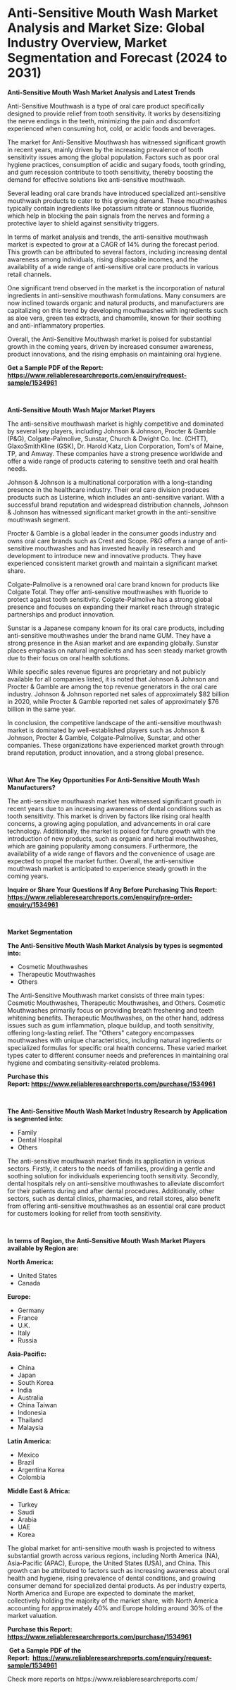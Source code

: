 <p><h1>Anti-Sensitive Mouth Wash Market Analysis and Market Size: Global Industry Overview, Market Segmentation and Forecast (2024 to 2031)</h1></p><p><strong>Anti-Sensitive Mouth Wash Market Analysis and Latest Trends</strong></p>
<p><p>Anti-Sensitive Mouthwash is a type of oral care product specifically designed to provide relief from tooth sensitivity. It works by desensitizing the nerve endings in the teeth, minimizing the pain and discomfort experienced when consuming hot, cold, or acidic foods and beverages.</p><p>The market for Anti-Sensitive Mouthwash has witnessed significant growth in recent years, mainly driven by the increasing prevalence of tooth sensitivity issues among the global population. Factors such as poor oral hygiene practices, consumption of acidic and sugary foods, tooth grinding, and gum recession contribute to tooth sensitivity, thereby boosting the demand for effective solutions like anti-sensitive mouthwash.</p><p>Several leading oral care brands have introduced specialized anti-sensitive mouthwash products to cater to this growing demand. These mouthwashes typically contain ingredients like potassium nitrate or stannous fluoride, which help in blocking the pain signals from the nerves and forming a protective layer to shield against sensitivity triggers.</p><p>In terms of market analysis and trends, the anti-sensitive mouthwash market is expected to grow at a CAGR of 14% during the forecast period. This growth can be attributed to several factors, including increasing dental awareness among individuals, rising disposable incomes, and the availability of a wide range of anti-sensitive oral care products in various retail channels.</p><p>One significant trend observed in the market is the incorporation of natural ingredients in anti-sensitive mouthwash formulations. Many consumers are now inclined towards organic and natural products, and manufacturers are capitalizing on this trend by developing mouthwashes with ingredients such as aloe vera, green tea extracts, and chamomile, known for their soothing and anti-inflammatory properties.</p><p>Overall, the Anti-Sensitive Mouthwash market is poised for substantial growth in the coming years, driven by increased consumer awareness, product innovations, and the rising emphasis on maintaining oral hygiene.</p></p>
<p><strong>Get a Sample PDF of the Report:&nbsp; <a href="https://www.reliableresearchreports.com/enquiry/request-sample/1534961">https://www.reliableresearchreports.com/enquiry/request-sample/1534961</a></strong></p>
<p>&nbsp;</p>
<p><strong>Anti-Sensitive Mouth Wash Major Market Players</strong></p>
<p><p>The anti-sensitive mouthwash market is highly competitive and dominated by several key players, including Johnson & Johnson, Procter & Gamble (P&G), Colgate-Palmolive, Sunstar, Church & Dwight Co. Inc. (CHTT), GlaxoSmithKline (GSK), Dr. Harold Katz, Lion Corporation, Tom's of Maine, TP, and Amway. These companies have a strong presence worldwide and offer a wide range of products catering to sensitive teeth and oral health needs.</p><p>Johnson & Johnson is a multinational corporation with a long-standing presence in the healthcare industry. Their oral care division produces products such as Listerine, which includes an anti-sensitive variant. With a successful brand reputation and widespread distribution channels, Johnson & Johnson has witnessed significant market growth in the anti-sensitive mouthwash segment.</p><p>Procter & Gamble is a global leader in the consumer goods industry and owns oral care brands such as Crest and Scope. P&G offers a range of anti-sensitive mouthwashes and has invested heavily in research and development to introduce new and innovative products. They have experienced consistent market growth and maintain a significant market share.</p><p>Colgate-Palmolive is a renowned oral care brand known for products like Colgate Total. They offer anti-sensitive mouthwashes with fluoride to protect against tooth sensitivity. Colgate-Palmolive has a strong global presence and focuses on expanding their market reach through strategic partnerships and product innovation.</p><p>Sunstar is a Japanese company known for its oral care products, including anti-sensitive mouthwashes under the brand name GUM. They have a strong presence in the Asian market and are expanding globally. Sunstar places emphasis on natural ingredients and has seen steady market growth due to their focus on oral health solutions.</p><p>While specific sales revenue figures are proprietary and not publicly available for all companies listed, it is noted that Johnson & Johnson and Procter & Gamble are among the top revenue generators in the oral care industry. Johnson & Johnson reported net sales of approximately $82 billion in 2020, while Procter & Gamble reported net sales of approximately $76 billion in the same year.</p><p>In conclusion, the competitive landscape of the anti-sensitive mouthwash market is dominated by well-established players such as Johnson & Johnson, Procter & Gamble, Colgate-Palmolive, Sunstar, and other companies. These organizations have experienced market growth through brand reputation, product innovation, and a strong global presence.</p></p>
<p>&nbsp;</p>
<p><strong>What Are The Key Opportunities For Anti-Sensitive Mouth Wash Manufacturers?</strong></p>
<p><p>The anti-sensitive mouthwash market has witnessed significant growth in recent years due to an increasing awareness of dental conditions such as tooth sensitivity. This market is driven by factors like rising oral health concerns, a growing aging population, and advancements in oral care technology. Additionally, the market is poised for future growth with the introduction of new products, such as organic and herbal mouthwashes, which are gaining popularity among consumers. Furthermore, the availability of a wide range of flavors and the convenience of usage are expected to propel the market further. Overall, the anti-sensitive mouthwash market is anticipated to experience steady growth in the coming years.</p></p>
<p><strong>Inquire or Share Your Questions If Any Before Purchasing This Report: <a href="https://www.reliableresearchreports.com/enquiry/pre-order-enquiry/1534961">https://www.reliableresearchreports.com/enquiry/pre-order-enquiry/1534961</a></strong></p>
<p>&nbsp;</p>
<p><strong>Market Segmentation</strong></p>
<p><strong>The Anti-Sensitive Mouth Wash Market Analysis by types is segmented into:</strong></p>
<p><ul><li>Cosmetic Mouthwashes</li><li>Therapeutic Mouthwashes</li><li>Others</li></ul></p>
<p><p>The Anti-Sensitive Mouthwash market consists of three main types: Cosmetic Mouthwashes, Therapeutic Mouthwashes, and Others. Cosmetic Mouthwashes primarily focus on providing breath freshening and teeth whitening benefits. Therapeutic Mouthwashes, on the other hand, address issues such as gum inflammation, plaque buildup, and tooth sensitivity, offering long-lasting relief. The "Others" category encompasses mouthwashes with unique characteristics, including natural ingredients or specialized formulas for specific oral health concerns. These varied market types cater to different consumer needs and preferences in maintaining oral hygiene and combating sensitivity-related problems.</p></p>
<p><strong>Purchase this Report:&nbsp;<a href="https://www.reliableresearchreports.com/purchase/1534961">https://www.reliableresearchreports.com/purchase/1534961</a></strong></p>
<p>&nbsp;</p>
<p><strong>The Anti-Sensitive Mouth Wash Market Industry Research by Application is segmented into:</strong></p>
<p><ul><li>Family</li><li>Dental Hospital</li><li>Others</li></ul></p>
<p><p>The anti-sensitive mouthwash market finds its application in various sectors. Firstly, it caters to the needs of families, providing a gentle and soothing solution for individuals experiencing tooth sensitivity. Secondly, dental hospitals rely on anti-sensitive mouthwashes to alleviate discomfort for their patients during and after dental procedures. Additionally, other sectors, such as dental clinics, pharmacies, and retail stores, also benefit from offering anti-sensitive mouthwashes as an essential oral care product for customers looking for relief from tooth sensitivity.</p></p>
<p>&nbsp;</p>
<p><strong>In terms of Region, the Anti-Sensitive Mouth Wash Market Players available by Region are:</strong></p>
<p>
    <p> <strong> North America: </strong>
        <ul>
            <li>United States</li>
            <li>Canada</li>
        </ul>
        </p> 
    <p> <strong> Europe: </strong>
        <ul>
            <li>Germany</li>
            <li>France</li>
            <li>U.K.</li>
            <li>Italy</li>
            <li>Russia</li>
        </ul>
        </p> 
    <p> <strong> Asia-Pacific: </strong>
        <ul>
            <li>China</li>
            <li>Japan</li>
            <li>South Korea</li>
            <li>India</li>
            <li>Australia</li>
            <li>China Taiwan</li>
            <li>Indonesia</li>
            <li>Thailand</li>
            <li>Malaysia</li>
        </ul>
        </p> 
    <p> <strong> Latin America: </strong>
        <ul>
            <li>Mexico</li>
            <li>Brazil</li>
            <li>Argentina Korea</li>
            <li>Colombia</li>
        </ul>
        </p> 
    <p> <strong> Middle East & Africa: </strong>
        <ul>
            <li>Turkey</li>
            <li>Saudi</li>
            <li>Arabia</li>
            <li>UAE</li>
            <li>Korea</li>
        </ul>
    </p>
    </p>
<p><p>The global market for anti-sensitive mouth wash is projected to witness substantial growth across various regions, including North America (NA), Asia-Pacific (APAC), Europe, the United States (USA), and China. This growth can be attributed to factors such as increasing awareness about oral health and hygiene, rising prevalence of dental conditions, and growing consumer demand for specialized dental products. As per industry experts, North America and Europe are expected to dominate the market, collectively holding the majority of the market share, with North America accounting for approximately 40% and Europe holding around 30% of the market valuation.</p></p>
<p><strong>Purchase this Report: <a href="https://www.reliableresearchreports.com/purchase/1534961">https://www.reliableresearchreports.com/purchase/1534961</a></strong></p>
<p>&nbsp;<strong>Get a Sample PDF of the Report:&nbsp;&nbsp;<a href="https://www.reliableresearchreports.com/enquiry/request-sample/1534961">https://www.reliableresearchreports.com/enquiry/request-sample/1534961</a></strong></p>
<p><strong></strong></p>
<p>Check more reports on https://www.reliableresearchreports.com/</p>